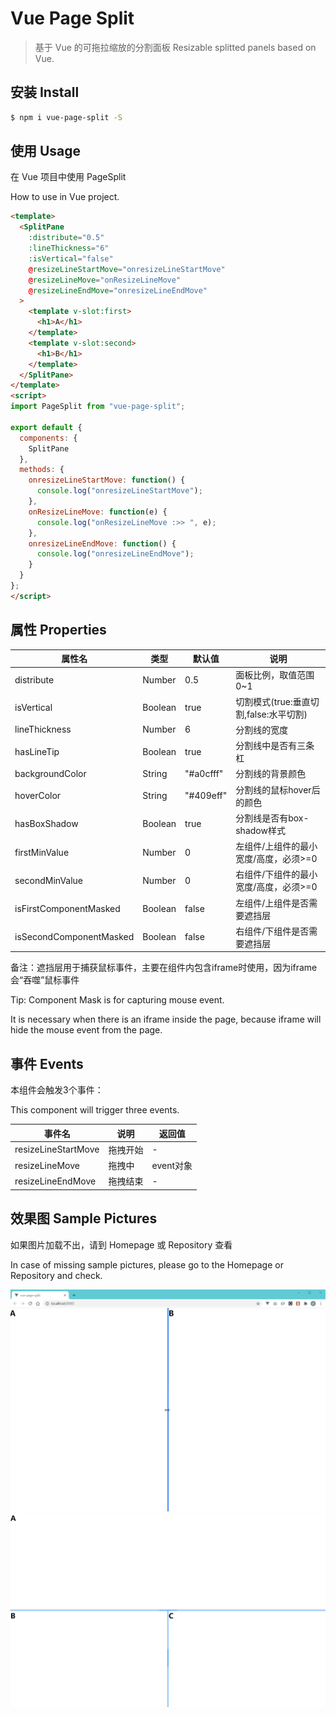 # Vue Page Split

> 基于 Vue 的可拖拉缩放的分割面板
> Resizable splitted panels based on Vue.

## 安装 Install

``` bash
$ npm i vue-page-split -S
```
## 使用 Usage

在 Vue 项目中使用 PageSplit

How to use in Vue project.

```html
<template>
  <SplitPane
    :distribute="0.5"
    :lineThickness="6"
    :isVertical="false"
    @resizeLineStartMove="onresizeLineStartMove"
    @resizeLineMove="onResizeLineMove"
    @resizeLineEndMove="onresizeLineEndMove"
  >
    <template v-slot:first>
      <h1>A</h1>
    </template>
    <template v-slot:second>
      <h1>B</h1>
    </template>
  </SplitPane>
</template>
<script>
import PageSplit from "vue-page-split";

export default {
  components: {
    SplitPane
  },
  methods: {
    onresizeLineStartMove: function() {
      console.log("onresizeLineStartMove");
    },
    onResizeLineMove: function(e) {
      console.log("onResizeLineMove :>> ", e);
    },
    onresizeLineEndMove: function() {
      console.log("onresizeLineEndMove");
    }
  }
};
</script>
```

## 属性 Properties

| 属性名                  | 类型    | 默认值    | 说明                                   |
|-------------------------|---------|-----------|----------------------------------------|
| distribute              | Number  | 0.5       | 面板比例，取值范围 0~1                 |
| isVertical              | Boolean | true      | 切割模式(true:垂直切割,false:水平切割) |
| lineThickness           | Number  | 6         | 分割线的宽度                           |
| hasLineTip              | Boolean | true      | 分割线中是否有三条杠                   |
| backgroundColor         | String  | "#a0cfff" | 分割线的背景颜色                       |
| hoverColor              | String  | "#409eff" | 分割线的鼠标hover后的颜色              |
| hasBoxShadow            | Boolean | true      | 分割线是否有box-shadow样式             |
| firstMinValue           | Number  | 0         | 左组件/上组件的最小宽度/高度，必须>=0  |
| secondMinValue          | Number  | 0         | 右组件/下组件的最小宽度/高度，必须>=0  |
| isFirstComponentMasked  | Boolean | false     | 左组件/上组件是否需要遮挡层            |
| isSecondComponentMasked | Boolean | false     | 右组件/下组件是否需要遮挡层            |


备注：遮挡层用于捕获鼠标事件，主要在组件内包含iframe时使用，因为iframe会“吞噬”鼠标事件

Tip: Component Mask is for capturing mouse event. 

It is necessary when there is an iframe inside the page, because iframe will hide the mouse event from the page.


## 事件 Events
本组件会触发3个事件：

This component will trigger three events.

| 事件名              | 说明     | 返回值    |
|---------------------|----------|-----------|
| resizeLineStartMove | 拖拽开始 | -         |
| resizeLineMove      | 拖拽中   | event对象 |
| resizeLineEndMove   | 拖拽结束 | -         |


## 效果图 Sample Pictures
如果图片加载不出，请到 Homepage 或 Repository 查看

In case of missing sample pictures, please go to the Homepage or Repository and check.

![动效图1](https://raw.githubusercontent.com/ChenChengbi/vue-page-split/64e3661552dc5081fdf7862647a5a7cbe0430169/screenshot/vue-page-split-demo.gif)
![效果图3](https://raw.githubusercontent.com/ChenChengbi/vue-page-split/64e3661552dc5081fdf7862647a5a7cbe0430169/screenshot/3.png)
